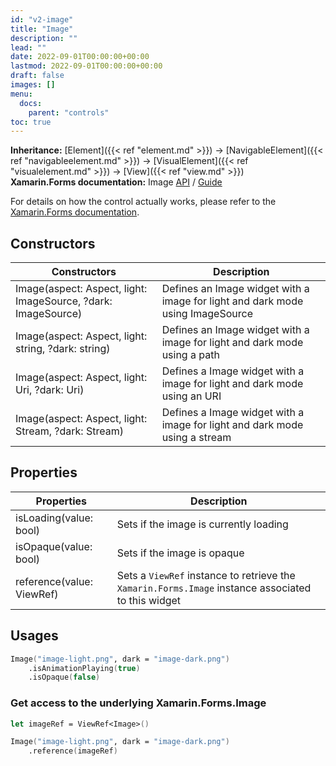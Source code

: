 ```yaml
---
id: "v2-image"
title: "Image"
description: ""
lead: ""
date: 2022-09-01T00:00:00+00:00
lastmod: 2022-09-01T00:00:00+00:00
draft: false
images: []
menu:
  docs:
    parent: "controls"
toc: true
---
```


**Inheritance:** [Element]({{< ref "element.md" >}}) -> [NavigableElement]({{< ref "navigableelement.md" >}}) -> [VisualElement]({{< ref "visualelement.md" >}}) -> [View]({{< ref "view.md" >}})  
**Xamarin.Forms documentation:** Image [API](https://docs.microsoft.com/en-us/dotnet/api/xamarin.forms.image) / [Guide](https://docs.microsoft.com/en-us/xamarin/xamarin-forms/user-interface/images?tabs=macos)

For details on how the control actually works, please refer to the [Xamarin.Forms documentation](https://docs.microsoft.com/en-us/xamarin/xamarin-forms/user-interface/images?tabs=macos).

## Constructors

| Constructors | Description |
|--|--|
| Image(aspect: Aspect, light: ImageSource, ?dark: ImageSource) | Defines an Image widget with a image for light and dark mode using ImageSource |
| Image(aspect: Aspect, light: string, ?dark: string) | Defines an Image widget with a image for light and dark mode using a path |
| Image(aspect: Aspect, light: Uri, ?dark: Uri) | Defines a Image widget with a image for light and dark mode using an URI |
| Image(aspect: Aspect, light: Stream, ?dark: Stream) | Defines a Image widget with a image for light and dark mode using a stream |

## Properties
| Properties | Description |
|--|--|
| isLoading(value: bool) | Sets if the image is currently loading |
| isOpaque(value: bool) | Sets if the image is opaque |
| reference(value: ViewRef<Image>) | Sets a `ViewRef` instance to retrieve the `Xamarin.Forms.Image` instance associated to this widget |

## Usages
```fs
Image("image-light.png", dark = "image-dark.png")
    .isAnimationPlaying(true)
    .isOpaque(false)
```

### Get access to the underlying Xamarin.Forms.Image

```fs
let imageRef = ViewRef<Image>()

Image("image-light.png", dark = "image-dark.png")
    .reference(imageRef)
```
